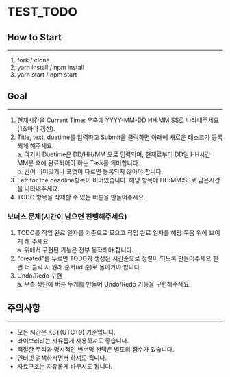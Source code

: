 # TEST_TODO

## How to Start

---

1. fork / clone
2. yarn install / npm install
3. yarn start / npm start

## Goal

---

1. 현재시간을 Current Time: 우측에 YYYY-MM-DD HH:MM:SS로 나타내주세요(1초마다 갱신).
2. Title, text, duetime를 입력하고 Submit을 클릭하면 아래에 새로운 태스크가 등록되게 해주세요.  
   a. 여기서 Duetime은 DD/HH/MM 으로 입력되며, 현재로부터 DD일 HH시간 MM분 후에 완료되어야 하는 Task를 의미합니다.  
   b. 칸이 비어있거나 포맷이 다르면 등록되지 않아야 합니다.
3. Left for the deadline항목이 비어있습니다. 해당 항목에 HH:MM:SS로 남은시간을 나타내주세요.
4. TODO 항목을 삭제할 수 있는 버튼을 만들어주세요.

### 보너스 문제(시간이 남으면 진행해주세요)

1. TODO를 작업 완료 일자를 기준으로 모으고 작업 완료 일자를 해당 묶음 위에 보이게 해 주세요  
   a. 위에서 구현된 기능은 전부 동작해야 합니다.
2. "created"를 누르면 TODO가 생성된 시간순으로 정렬이 되도록 만들어주세요 한번 더 클릭 시 원래 순서(id 순)로 돌아가야 합니다.
3. Undo/Redo 구현  
   a. 우측 상단에 버튼 두개를 만들어 Undo/Redo 기능을 구현해주세요.

## 주의사항

---

- 모든 시간은 KST(UTC+9) 기준입니다.
- 라이브러리는 자유롭게 사용하셔도 좋습니다.
- 적절한 주석과 명시적인 변수명 선택은 별도의 점수가 있습니다.
- 인터넷 검색하시면서 하셔도 됩니다.
- 자료구조는 자유롭게 바꾸셔도 됩니다.
